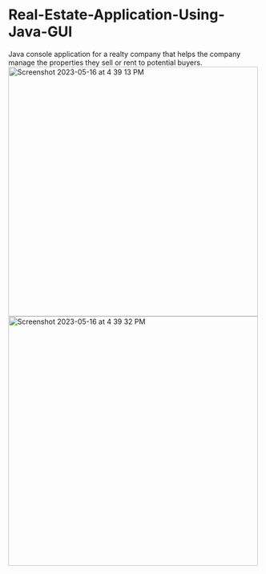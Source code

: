 # Real-Estate-Application-Using-Java-GUI
Java console application for a realty company that helps the company manage the properties they sell or rent to potential buyers.
<img width="498" alt="Screenshot 2023-05-16 at 4 39 13 PM" src="https://github.com/Rohith-Reddy021/Real-Estate-Application-Using-Java-GUI/assets/133708343/1976358f-5965-4233-8759-7315590e20ca">
<img width="498" alt="Screenshot 2023-05-16 at 4 39 32 PM" src="https://github.com/Rohith-Reddy021/Real-Estate-Application-Using-Java-GUI/assets/133708343/9c1577e8-c70e-4251-a88b-d087c0c96481">
